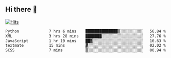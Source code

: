 ## Hi there 👋

<!--
**alihaqberdi/alihaqberdi** is a ✨ _special_ ✨ repository because its `README.md` (this file) appears on your GitHub profile.

Here are some ideas to get you started:

- 🔭 I’m currently working on ...
- 🌱 I’m currently learning ...
- 👯 I’m looking to collaborate on ...
- 🤔 I’m looking for help with ...
- 💬 Ask me about ...
- 📫 How to reach me: ...
- 😄 Pronouns: ...
- ⚡ Fun fact: ...
-->

[![Hits](https://hits.sh/github.com/alihaqberdi.svg)](https://hits.sh/github.com/alihaqberdi/)

<!--START_SECTION:waka-->

```txt
Python             7 hrs 6 mins    ██████████████▒░░░░░░░░░░   56.84 %
XML                3 hrs 28 mins   ███████░░░░░░░░░░░░░░░░░░   27.76 %
JavaScript         1 hr 19 mins    ██▓░░░░░░░░░░░░░░░░░░░░░░   10.63 %
textmate           15 mins         ▓░░░░░░░░░░░░░░░░░░░░░░░░   02.02 %
SCSS               7 mins          ▒░░░░░░░░░░░░░░░░░░░░░░░░   00.94 %
```

<!--END_SECTION:waka-->
